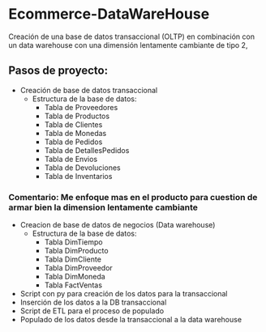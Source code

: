 # Ecommerce-DataWareHouse
Creación de una base de datos transaccional (OLTP) en combinación con un data warehouse con una dimensión lentamente cambiante de tipo 2,
  ## Pasos de proyecto:
- Creación de base de datos transaccional
  - Estructura de la base de datos:
    - Tabla de Proveedores
    - Tabla de Productos
    - Tabla de Clientes
    - Tabla de Monedas
    - Tabla de Pedidos
    - Tabla de DetallesPedidos
    - Tabla de Envios
    - Tabla de Devoluciones
    - Tabla de Inventarios 
### Comentario: Me enfoque mas en el producto para cuestion de armar bien la dimension lentamente cambiante
- Creacion de base de datos de negocios (Data warehouse)
  - Estructura de la base de datos:
    - Tabla DimTiempo
    - Tabla DimProducto
    - Tabla DimCliente
    - Tabla DimProveedor
    - Tabla DimMoneda
    - Tabla FactVentas
- Script con py para creación de los datos para la transaccional
- Inserción de los datos a la DB transaccional
- Script de ETL para el proceso de populado
- Populado de los datos desde la transaccional a la data warehouse
